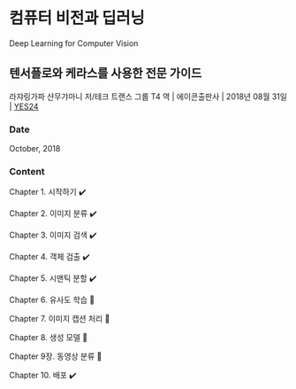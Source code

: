 # 컴퓨터 비전과 딥러닝

Deep Learning for Computer Vision

## 텐서플로와 케라스를 사용한 전문 가이드

라쟈링가파 샨무갸마니 저/테크 트랜스 그룹 T4 역 | 에이콘출판사 | 2018년 08월 31일 | [YES24](http://www.yes24.com/Product/Goods/63830791)

### Date

October, 2018

### Content

Chapter 1. 시작하기 :heavy_check_mark:

Chapter 2. 이미지 분류 :heavy_check_mark:

Chapter 3. 이미지 검색 :heavy_check_mark:

Chapter 4. 객체 검출 :heavy_check_mark:

Chapter 5. 시맨틱 분할 :heavy_check_mark:

Chapter 6. 유사도 학습 :construction:

Chapter 7. 이미지 캡션 처리 :construction:

Chapter 8. 생성 모델 :construction:

Chapter 9장. 동영상 분류 :construction:

Chapter 10. 배포 :heavy_check_mark:
